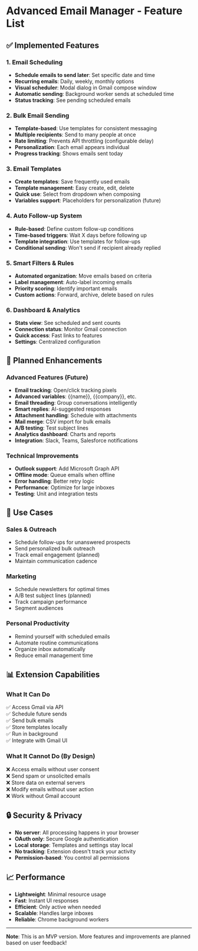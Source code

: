 # Advanced Email Manager - Feature List

## ✅ Implemented Features

### 1. Email Scheduling
- **Schedule emails to send later**: Set specific date and time
- **Recurring emails**: Daily, weekly, monthly options
- **Visual scheduler**: Modal dialog in Gmail compose window
- **Automatic sending**: Background worker sends at scheduled time
- **Status tracking**: See pending scheduled emails

### 2. Bulk Email Sending
- **Template-based**: Use templates for consistent messaging
- **Multiple recipients**: Send to many people at once
- **Rate limiting**: Prevents API throttling (configurable delay)
- **Personalization**: Each email appears individual
- **Progress tracking**: Shows emails sent today

### 3. Email Templates
- **Create templates**: Save frequently used emails
- **Template management**: Easy create, edit, delete
- **Quick use**: Select from dropdown when composing
- **Variables support**: Placeholders for personalization (future)

### 4. Auto Follow-up System
- **Rule-based**: Define custom follow-up conditions
- **Time-based triggers**: Wait X days before following up
- **Template integration**: Use templates for follow-ups
- **Conditional sending**: Won't send if recipient already replied

### 5. Smart Filters & Rules
- **Automated organization**: Move emails based on criteria
- **Label management**: Auto-label incoming emails
- **Priority scoring**: Identify important emails
- **Custom actions**: Forward, archive, delete based on rules

### 6. Dashboard & Analytics
- **Stats view**: See scheduled and sent counts
- **Connection status**: Monitor Gmail connection
- **Quick access**: Fast links to features
- **Settings**: Centralized configuration

## 🚀 Planned Enhancements

### Advanced Features (Future)
- **Email tracking**: Open/click tracking pixels
- **Advanced variables**: {{name}}, {{company}}, etc.
- **Email threading**: Group conversations intelligently
- **Smart replies**: AI-suggested responses
- **Attachment handling**: Schedule with attachments
- **Mail merge**: CSV import for bulk emails
- **A/B testing**: Test subject lines
- **Analytics dashboard**: Charts and reports
- **Integration**: Slack, Teams, Salesforce notifications

### Technical Improvements
- **Outlook support**: Add Microsoft Graph API
- **Offline mode**: Queue emails when offline
- **Error handling**: Better retry logic
- **Performance**: Optimize for large inboxes
- **Testing**: Unit and integration tests

## 🎯 Use Cases

### Sales & Outreach
- Schedule follow-ups for unanswered prospects
- Send personalized bulk outreach
- Track email engagement (planned)
- Maintain communication cadence

### Marketing
- Schedule newsletters for optimal times
- A/B test subject lines (planned)
- Track campaign performance
- Segment audiences

### Personal Productivity
- Remind yourself with scheduled emails
- Automate routine communications
- Organize inbox automatically
- Reduce email management time

## 📊 Extension Capabilities

### What It Can Do
✅ Access Gmail via API  
✅ Schedule future sends  
✅ Send bulk emails  
✅ Store templates locally  
✅ Run in background  
✅ Integrate with Gmail UI  

### What It Cannot Do (By Design)
❌ Access emails without user consent  
❌ Send spam or unsolicited emails  
❌ Store data on external servers  
❌ Modify emails without user action  
❌ Work without Gmail account  

## 🔒 Security & Privacy

- **No server**: All processing happens in your browser
- **OAuth only**: Secure Google authentication
- **Local storage**: Templates and settings stay local
- **No tracking**: Extension doesn't track your activity
- **Permission-based**: You control all permissions

## 📈 Performance

- **Lightweight**: Minimal resource usage
- **Fast**: Instant UI responses
- **Efficient**: Only active when needed
- **Scalable**: Handles large inboxes
- **Reliable**: Chrome background workers

---

**Note**: This is an MVP version. More features and improvements are planned based on user feedback!



